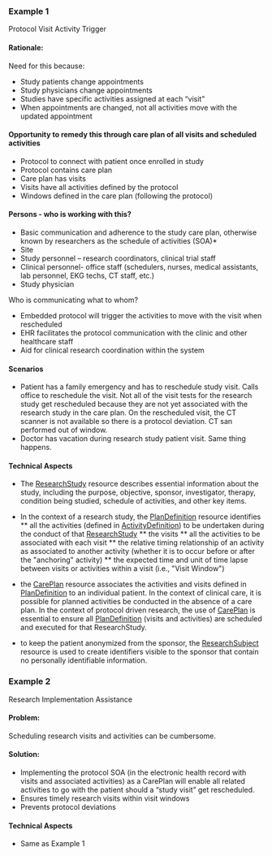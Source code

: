 ### Example 1

Protocol Visit Activity Trigger

#### Rationale:
Need for this because:
* Study patients change appointments
* Study physicians change appointments
* Studies have specific activities assigned at each “visit”
* When appointments are changed, not all activities move with the updated appointment

#### Opportunity to remedy this through care plan of all visits and scheduled activities
* Protocol to connect with patient once enrolled in study
* Protocol contains care plan
* Care plan has visits
* Visits have all activities defined by the protocol
* Windows defined in the care plan (following the protocol)

#### Persons - who is working with this?
* Basic communication and adherence to the study care plan, otherwise known by researchers as the schedule of activities (SOA)*
* Site
* Study personnel – research coordinators, clinical trial staff
* Clinical personnel- office staff (schedulers, nurses, medical assistants, lab personnel, EKG techs, CT staff, etc.)
* Study physician

Who is communicating what to whom?
* Embedded protocol will trigger the activities to move with the visit when rescheduled
* EHR facilitates the protocol communication with the clinic and other healthcare staff
* Aid for clinical research coordination within the system

#### Scenarios
* Patient has a family emergency and has to reschedule study visit.  Calls office to reschedule the visit.  Not all of the visit tests for the research study get rescheduled because they are not yet associated with the research study in the care plan.  On the rescheduled visit, the CT scanner is not available so there is a protocol deviation. CT san performed out of window.
* Doctor has vacation during research study patient visit. Same thing happens.

#### Technical Aspects
* The [ResearchStudy](https://hl7.org/fhir/researchstudy.html) resource describes essential information about the study, including the purpose, objective, sponsor, investigator, therapy, condition being studied, schedule of activities, and other key items.
* In the context of a research study, the [PlanDefinition](https://hl7.org/fhir/plandefinition.html) resource identifies
** all the activities (defined in [ActivityDefinition](https://hl7.org/fhir/activitydefinition.html)) to be undertaken during the conduct of that [ResearchStudy](https://hl7.org/fhir/researchstudy.html)
** the visits
** all the activities to be associated with each visit
** the relative timing relationship of an activity as associated to another activity (whether it is to occur before or after the "anchoring" activity)
** the expected time and unit of time lapse between visits or activities within a visit (i.e., "Visit Window")

* the [CarePlan](https://hl7.org/fhir/careplan.html) resource associates the activities and visits defined in [PlanDefinition](https://hl7.org/fhir/plandefinition.html) to an individual patient. In the context of clinical care, it is possible for planned activities be conducted in the absence of a care plan. In the context of protocol driven research, the use of [CarePlan](https://hl7.org/fhir/careplan.html) is essential to ensure all [PlanDefinition](https://hl7.org/fhir/plandefinition.html) (visits and activities) are scheduled and executed for that ResearchStudy.

* to keep the patient anonymized from the sponsor, the [ResearchSubject](https://hl7.org/fhir/researchsubject.html) resource is used to create identifiers visible to the sponsor that contain no personally identifiable information.


### Example 2

Research Implementation Assistance

#### Problem:
Scheduling research visits and activities can be cumbersome.

#### Solution:
* Implementing the protocol SOA (in the electronic health record with visits and associated activities) as a CarePlan will enable all related activities to go with the patient should a “study visit” get rescheduled.
* Ensures timely research visits within visit windows
* Prevents protocol deviations 

#### Technical Aspects
* Same as Example 1


